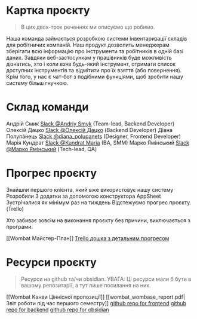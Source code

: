 
# Картка проєкту

>В цих двох-трох реченнях ми описуємо що робимо.

Наша команда займається розробкою системи інвентаризації складів для робітничих компаній. Наш продукт дозволить менеджерам зберігати всю інформацію про інструменти та робітників в одній базі даних. Завдяки веб-застосункам у працівників буде можливість дізнатись, хто і коли взяв будь-який інструмент, отримати список доступних інструментів та відмітити про їх взяття (або повернення). Крім того, у нас є чат-бот з подібними функціями, щоб зробити нашу систему більш гнучкою.

# Склад команди

Андрій Смик [Slack @Andriy Smyk](https://iot-2016.slack.com/team/U042MUXMKJR "Лінк на обліковий запис в slack")  (Team-lead, Backend Developer)
Олексій Дацко [Slack @Олексій Дацко](https://iot-2016.slack.com/team/U042QU2LNAW "Лінк на обліковий запис в slack")  (Backend Developer)
Діана Полупáнець [Slack @diana_polupanets](https://iot-2016.slack.com/team/U042QU1UHPC "Лінк на обліковий запис в slack") (Designer, Frontend Developer)
Марія Кундрат [Slack @Kundrat Maria](https://iot-2016.slack.com/team/U042TBJUB8C "Лінк на обліковий запис в slack") (BA, SMM)
Марко Ямінський [Slack @Марко Ямінський](https://iot-2016.slack.com/team/U02DBH58R1Q) (Tech-lead, QA)

# Прогрес проєкту

Знайшли першого клієнта, який вже використовує нашу систему
Розробили 3 додатки за допомогою конструктора AppSheet
Зустрічалися як мінімум раз на тиждень
Відстежуємо прогрес проєкту. (Trello) 

Хто забиває зовсім на виконання проєкту без причини, виключається з програми.

[[Wombat Майстер-План]]
[Trello дошка з детальним прогресом](https://trello.com/b/eZmaLyhT)
# Ресурси проєкту

> Ресурси на github та/чи obsidian. 
> УВАГА: Ці ресурси мали б бути в вашому репозитарії, а тут лише посилання на них.

[[Wombat Канви Ціннісної пропозиції]]
[[wombat_wombase_report.pdf|Звіт роботи під час першого семестру]] 
[github repo for frontend](https://github.com/smykandriy/wombat-frontend)
[github repo for backend](https://github.com/smykandriy/wombat-backend)
[github repo for obsidian](https://github.com/smykandriy/wombat-obsidian)

